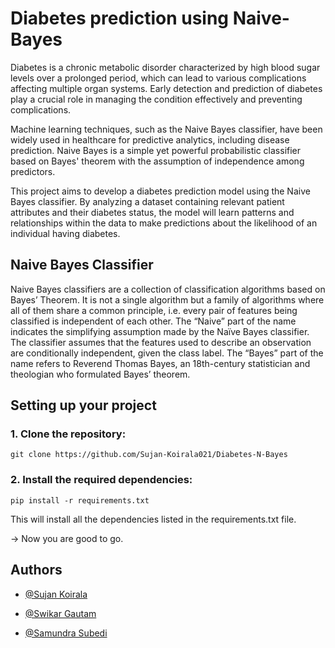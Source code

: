 # Diabetes prediction using Naive-Bayes

Diabetes is a chronic metabolic disorder characterized by high blood sugar levels over a prolonged period, which can lead to various complications affecting multiple organ systems. Early detection and prediction of diabetes play a crucial role in managing the condition effectively and preventing complications.

Machine learning techniques, such as the Naive Bayes classifier, have been widely used in healthcare for predictive analytics, including disease prediction. Naive Bayes is a simple yet powerful probabilistic classifier based on Bayes' theorem with the assumption of independence among predictors.

This project aims to develop a diabetes prediction model using the Naive Bayes classifier. By analyzing a dataset containing relevant patient attributes and their diabetes status, the model will learn patterns and relationships within the data to make predictions about the likelihood of an individual having diabetes.

## Naive Bayes Classifier
Naive Bayes classifiers are a collection of classification algorithms based on Bayes’ Theorem. It is not a single algorithm but a family of algorithms where all of them share a common principle, i.e. every pair of features being classified is independent of each other. 
The “Naive” part of the name indicates the simplifying assumption made by the Naïve Bayes classifier. The classifier assumes that the features used to describe an observation are conditionally independent, given the class label. The “Bayes” part of the name refers to Reverend Thomas Bayes, an 18th-century statistician and theologian who formulated Bayes’ theorem.

## Setting up your project
### 1. Clone the repository:
```
git clone https://github.com/Sujan-Koirala021/Diabetes-N-Bayes
````



### 2. Install the required dependencies:
```pip install -r requirements.txt```

This will install all the dependencies listed in the requirements.txt file.

-> Now you are good to go.




## Authors

 - [@Sujan Koirala](https://github.com/Sujan-Koirala021)
   
 - [@Swikar Gautam](https://github.com/SwikarGautam)

 - [@Samundra Subedi](https://github.com/Samundra-Subedi)

